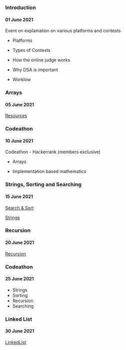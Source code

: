 ### Introduction 
#### 01 June 2021

Event on explaination on various platforms and contests

- Platforms

- Types of Contests

- How the online judge works

- Why DSA is important

- Worklow

  

### Arrays

#### 05 June 2021

[Resources](https://yangshun.github.io/tech-interview-handbook/algorithms/array)



### Codeathon

#### 10 June 2021

Codeathon - Hackerrank (members exclusive)

- Arrays

- Implementation based mathematics

  

### Strings, Sorting and Searching

#### 15 June 2021

[Search & Sort](https://yangshun.github.io/tech-interview-handbook/algorithms/sorting-searching)

[Strings](https://yangshun.github.io/tech-interview-handbook/algorithms/string)



### Recursion

#### 20 June 2021

[Recursion](https://yangshun.github.io/tech-interview-handbook/algorithms/recursion)



### Codeathon

#### 25 June 2021

- Strings
- Sorting
- Recursion
- Searching

### Linked List

#### 30 June 2021

[LinkedList](https://yangshun.github.io/tech-interview-handbook/algorithms/linked-list)










